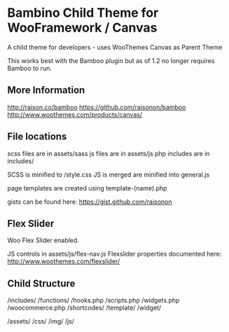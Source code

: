 Bambino Child Theme for WooFramework / Canvas
==============================================

A child theme for developers - uses WooThemes Canvas as Parent Theme

This works best with the Bamboo plugin but as of 1.2 no longer requires Bamboo to run.

## More Information
http://raison.co/bamboo
https://github.com/raisonon/bamboo
http://www.woothemes.com/products/canvas/


## File locations

scss files are in assets/sass
js files are in assets/js
php includes are in includes/

SCSS is minified to /style.css
JS is merged are minified into general.js

page templates are created using template-(name).php

gists can be found here: https://gist.github.com/raisonon


## Flex Slider

Woo Flex Slider enabled.

JS controls in assets/js/flex-nav.js
Flexslider properties documented here: http://www.woothemes.com/flexslider/


## Child Structure


/includes/
	/functions/
		/hooks.php
		/scripts.php
		/widgets.php
		/woocommerce.php
	/shortcodes/
	/template/
	/widget/
	
	
/assets/
	/css/
	/img/
	/js/
